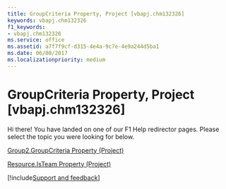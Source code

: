 ```yaml
---
title: GroupCriteria Property, Project [vbapj.chm132326]
keywords: vbapj.chm132326
f1_keywords:
- vbapj.chm132326
ms.service: office
ms.assetid: a7f7f9cf-d315-4e4a-9c7e-4e9a244d5ba1
ms.date: 06/08/2017
ms.localizationpriority: medium
---
```



# GroupCriteria Property, Project [vbapj.chm132326]

Hi there! You have landed on one of our F1 Help redirector pages. Please select the topic you were looking for below.

[Group2.GroupCriteria Property (Project)](https://msdn.microsoft.com/library/0c6d6412-cd7b-7b12-1740-7cd5cd38aaf1%28Office.15%29.aspx)

[Resource.IsTeam Property (Project)](https://msdn.microsoft.com/library/99e87250-d167-d13d-b622-f7e88379fe50%28Office.15%29.aspx)

[!include[Support and feedback](~/includes/feedback-boilerplate.md)]